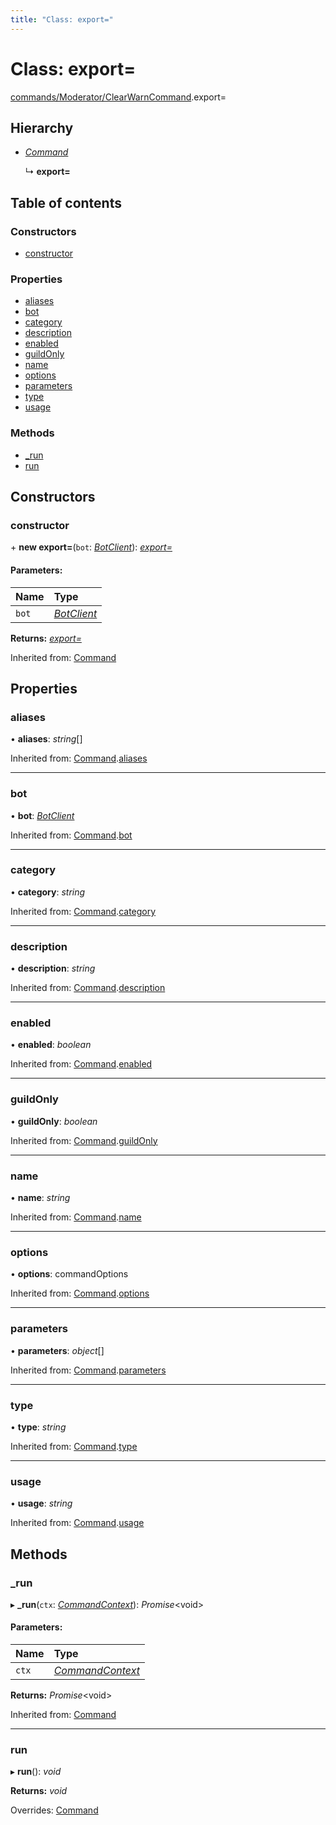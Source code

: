 ```yaml
---
title: "Class: export="
---
```


# Class: export=

[commands/Moderator/ClearWarnCommand](../modules/commands_moderator_clearwarncommand.md).export=

## Hierarchy

* [*Command*](handlers_command.command.md)

  ↳ **export=**

## Table of contents

### Constructors

- [constructor](commands_moderator_clearwarncommand.export_.md#constructor)

### Properties

- [aliases](commands_moderator_clearwarncommand.export_.md#aliases)
- [bot](commands_moderator_clearwarncommand.export_.md#bot)
- [category](commands_moderator_clearwarncommand.export_.md#category)
- [description](commands_moderator_clearwarncommand.export_.md#description)
- [enabled](commands_moderator_clearwarncommand.export_.md#enabled)
- [guildOnly](commands_moderator_clearwarncommand.export_.md#guildonly)
- [name](commands_moderator_clearwarncommand.export_.md#name)
- [options](commands_moderator_clearwarncommand.export_.md#options)
- [parameters](commands_moderator_clearwarncommand.export_.md#parameters)
- [type](commands_moderator_clearwarncommand.export_.md#type)
- [usage](commands_moderator_clearwarncommand.export_.md#usage)

### Methods

- [\_run](commands_moderator_clearwarncommand.export_.md#_run)
- [run](commands_moderator_clearwarncommand.export_.md#run)

## Constructors

### constructor

\+ **new export=**(`bot`: [*BotClient*](client_botclient.botclient.md)): [*export=*](commands_moderator_clearwarncommand.export_.md)

#### Parameters:

Name | Type |
:------ | :------ |
`bot` | [*BotClient*](client_botclient.botclient.md) |

**Returns:** [*export=*](commands_moderator_clearwarncommand.export_.md)

Inherited from: [Command](handlers_command.command.md)

## Properties

### aliases

• **aliases**: *string*[]

Inherited from: [Command](handlers_command.command.md).[aliases](handlers_command.command.md#aliases)

___

### bot

• **bot**: [*BotClient*](client_botclient.botclient.md)

Inherited from: [Command](handlers_command.command.md).[bot](handlers_command.command.md#bot)

___

### category

• **category**: *string*

Inherited from: [Command](handlers_command.command.md).[category](handlers_command.command.md#category)

___

### description

• **description**: *string*

Inherited from: [Command](handlers_command.command.md).[description](handlers_command.command.md#description)

___

### enabled

• **enabled**: *boolean*

Inherited from: [Command](handlers_command.command.md).[enabled](handlers_command.command.md#enabled)

___

### guildOnly

• **guildOnly**: *boolean*

Inherited from: [Command](handlers_command.command.md).[guildOnly](handlers_command.command.md#guildonly)

___

### name

• **name**: *string*

Inherited from: [Command](handlers_command.command.md).[name](handlers_command.command.md#name)

___

### options

• **options**: commandOptions

Inherited from: [Command](handlers_command.command.md).[options](handlers_command.command.md#options)

___

### parameters

• **parameters**: *object*[]

Inherited from: [Command](handlers_command.command.md).[parameters](handlers_command.command.md#parameters)

___

### type

• **type**: *string*

Inherited from: [Command](handlers_command.command.md).[type](handlers_command.command.md#type)

___

### usage

• **usage**: *string*

Inherited from: [Command](handlers_command.command.md).[usage](handlers_command.command.md#usage)

## Methods

### \_run

▸ **_run**(`ctx`: [*CommandContext*](command_commandcontext.commandcontext.md)): *Promise*<void\>

#### Parameters:

Name | Type |
:------ | :------ |
`ctx` | [*CommandContext*](command_commandcontext.commandcontext.md) |

**Returns:** *Promise*<void\>

Inherited from: [Command](handlers_command.command.md)

___

### run

▸ **run**(): *void*

**Returns:** *void*

Overrides: [Command](handlers_command.command.md)
